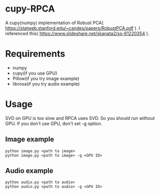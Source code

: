 # cupy-RPCA
A cupy(numpy) implementation of Robust PCA( https://statweb.stanford.edu/~candes/papers/RobustPCA.pdf ).
I referenced this( https://www.slideshare.net/skanata2/ss-61220354 ).

# Requirements
- numpy
- cupy(if you use GPU)
- Pillow(if you try image example)
- librosa(if you try audio example)

# Usage
SVD on GPU is too slow and RPCA uses SVD. So you should run without GPU. If you don't use GPU, don't set -g option.
## Image example
```
python image.py <path to image>
python image.py <path to image> -g <GPU ID>
```

## Audio example
```
python audio.py <path to audio>
python audio.py <path to audio> -g <GPU ID>
```
